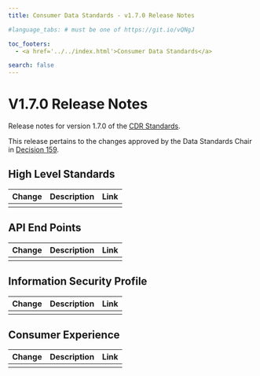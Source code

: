 ```yaml
---
title: Consumer Data Standards - v1.7.0 Release Notes

#language_tabs: # must be one of https://git.io/vQNgJ

toc_footers:
  - <a href='../../index.html'>Consumer Data Standards</a>

search: false
---
```


# V1.7.0 Release Notes
Release notes for version 1.7.0 of the [CDR Standards](../../index.html).

This release pertains to the changes approved by the Data Standards Chair in [Decision 159](https://github.com/ConsumerDataStandardsAustralia/standards/issues/159).

## High Level Standards

|Change|Description|Link|
|------|-----------|----|
|  |  |

## API End Points

|Change|Description|Link|
|------|-----------|----|
|  |  |

## Information Security Profile
|Change|Description|Link|
|------|-----------|----|
|  |  |

## Consumer Experience

|Change|Description|Link|
|------|-----------|----|
|  |  |
